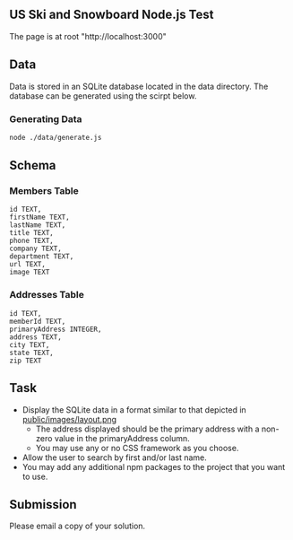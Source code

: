 US Ski and Snowboard Node.js Test
---------------------------------
The page is at root "http://localhost:3000"
## Data

Data is stored in an SQLite database located in the data directory.  The database can be generated using the scirpt below.

### Generating Data

````bash
node ./data/generate.js
````

## Schema

### Members Table

````
id TEXT,
firstName TEXT,
lastName TEXT,
title TEXT,
phone TEXT,
company TEXT,
department TEXT,
url TEXT,
image TEXT
````

### Addresses Table

````
id TEXT,
memberId TEXT,
primaryAddress INTEGER,
address TEXT,
city TEXT,
state TEXT,
zip TEXT
````


## Task

* Display the SQLite data in a format similar to that depicted in [public/images/layout.png](public/images/layout.png)
  * The address displayed should be the primary address with a non-zero value in the primaryAddress column.
  * You may use any or no CSS framework as you choose.
* Allow the user to search by first and/or last name.
* You may add any additional npm packages to the project that you want to use.


## Submission

Please email a copy of your solution.
